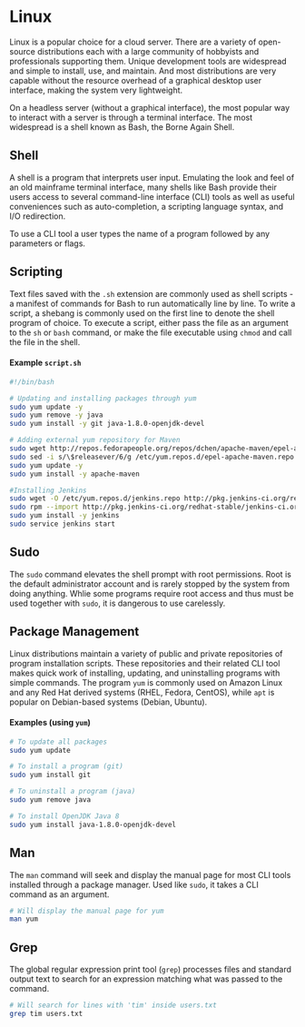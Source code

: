 # Linux
Linux is a popular choice for a cloud server. There are a variety of open-source distributions each with a large community of hobbyists and professionals supporting them. Unique development tools are widespread and simple to install, use, and maintain. And most distributions are very capable without the resource overhead of a graphical desktop user interface, making the system very lightweight.

On a headless server (without a graphical interface), the most popular way to interact with a server is through a terminal interface. The most widespread is a shell known as Bash, the Borne Again Shell.

## Shell
A shell is a program that interprets user input. Emulating the look and feel of an old mainframe terminal interface, many shells like Bash provide their users access to several command-line interface (CLI) tools as well as useful conveniences such as auto-completion, a scripting language syntax, and I/O redirection.

To use a CLI tool a user types the name of a program followed by any parameters or flags.

## Scripting
Text files saved with the `.sh` extension are commonly used as shell scripts - a manifest of commands for Bash to run automatically line by line. To write a script, a shebang is commonly used on the first line to denote the shell program of choice. To execute a script, either pass the file as an argument to the `sh` or `bash` command, or make the file executable using `chmod` and call the file in the shell.

#### Example `script.sh`
```bash
#!/bin/bash

# Updating and installing packages through yum
sudo yum update -y
sudo yum remove -y java
sudo yum install -y git java-1.8.0-openjdk-devel

# Adding external yum repository for Maven
sudo wget http://repos.fedorapeople.org/repos/dchen/apache-maven/epel-apache-maven.repo -O /etc/yum.repos.d/epel-apache-maven.repo
sudo sed -i s/\$releasever/6/g /etc/yum.repos.d/epel-apache-maven.repo
sudo yum update -y
sudo yum install -y apache-maven

#Installing Jenkins
sudo wget -O /etc/yum.repos.d/jenkins.repo http://pkg.jenkins-ci.org/redhat-stable/jenkins.repo
sudo rpm --import http://pkg.jenkins-ci.org/redhat-stable/jenkins-ci.org.key
sudo yum install -y jenkins
sudo service jenkins start
```

## Sudo
The `sudo` command elevates the shell prompt with root permissions. Root is the default administrator account and is rarely stopped by the system from doing anything. Whlie some programs require root access and thus must be used together with `sudo`, it is dangerous to use carelessly.

## Package Management
Linux distributions maintain a variety of public and private repositories of program installation scripts. These repositories and their related CLI tool makes quick work of installing, updating, and uninstalling programs with simple commands. The program `yum` is commonly used on Amazon Linux and any Red Hat derived systems (RHEL, Fedora, CentOS), while `apt` is popular on Debian-based systems (Debian, Ubuntu).

#### Examples (using `yum`)
```bash
# To update all packages
sudo yum update

# To install a program (git)
sudo yum install git

# To uninstall a program (java)
sudo yum remove java

# To install OpenJDK Java 8
sudo yum install java-1.8.0-openjdk-devel
```

## Man
The `man` command will seek and display the manual page for most CLI tools installed through a package manager. Used like `sudo`, it takes a CLI command as an argument.
```bash
# Will display the manual page for yum
man yum
```

## Grep
The global regular expression print tool (`grep`) processes files and standard output text to search for an expression matching what was passed to the command.
```bash
# Will search for lines with 'tim' inside users.txt
grep tim users.txt
```
